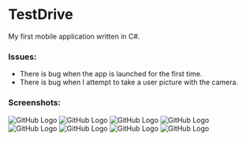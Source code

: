 # TestDrive
My first mobile application written in C#.
### Issues:
* There is bug when the app is launched for the first time.
* There is bug when I attempt to take a user picture with the camera.
### Screenshots:
![GitHub Logo](TestDrive/TestDrive/TestDrive/Prints/Screenshot_1540558597.png)
![GitHub Logo](TestDrive/TestDrive/TestDrive/Prints/Screenshot_1541085386.png)
![GitHub Logo](TestDrive/TestDrive/TestDrive/Prints/Screenshot_1541085415.png)
![GitHub Logo](TestDrive/TestDrive/TestDrive/Prints/Screenshot_1541085423.png)
![GitHub Logo](TestDrive/TestDrive/TestDrive/Prints/Screenshot_1541085439.png)
![GitHub Logo](TestDrive/TestDrive/TestDrive/Prints/Screenshot_1541085454.png)
![GitHub Logo](TestDrive/TestDrive/TestDrive/Prints/Screenshot_1541085471.png)
![GitHub Logo](TestDrive/TestDrive/TestDrive/Prints/Screenshot_1541085495.png)
	
